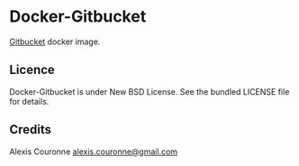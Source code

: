 # Docker-Gitbucket

[Gitbucket](https://github.com/takezoe/gitbucket) docker image.

## Licence

Docker-Gitbucket is under New BSD License. See the bundled LICENSE file for details.

## Credits

Alexis Couronne <alexis.couronne@gmail.com>


